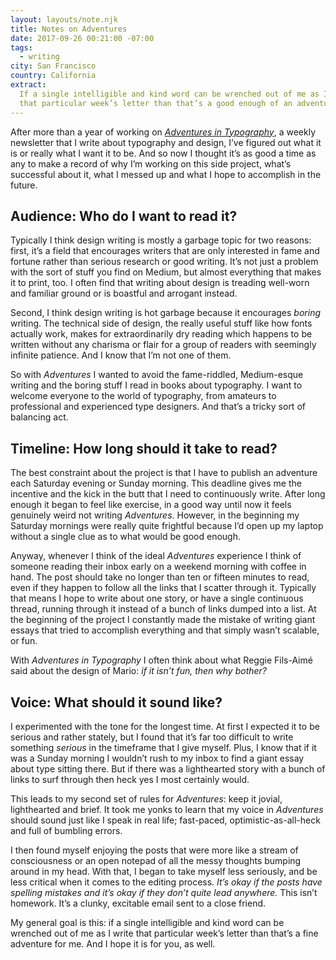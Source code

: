 ```yaml
---
layout: layouts/note.njk
title: Notes on Adventures
date: 2017-09-26 00:21:00 -07:00
tags:
  - writing
city: San Francisco
country: California
extract:
  If a single intelligible and kind word can be wrenched out of me as I write
  that particular week’s letter than that’s a good enough of an adventure for me.
---
```


After more than a year of working on _[Adventures in Typography](http://robinrendle.com/adventures)_, a weekly newsletter that I write about typography and design, I’ve figured out what it is or really what I want it to be. And so now I thought it’s as good a time as any to make a record of why I’m working on this side project, what’s successful about it, what I messed up and what I hope to accomplish in the future.

## Audience: Who do I want to read it?

Typically I think design writing is mostly a garbage topic for two reasons: first, it’s a field that encourages writers that are only interested in fame and fortune rather than serious research or good writing. It’s not just a problem with the sort of stuff you find on Medium, but almost everything that makes it to print, too. I often find that writing about design is treading well-worn and familiar ground or is boastful and arrogant instead.

Second, I think design writing is hot garbage because it encourages _boring_ writing. The technical side of design, the really useful stuff like how fonts actually work, makes for extraordinarily dry reading which happens to be written without any charisma or flair for a group of readers with seemingly infinite patience. And I know that I’m not one of them.

So with _Adventures_ I wanted to avoid the fame-riddled, Medium-esque writing and the boring stuff I read in books about typography. I want to welcome everyone to the world of typography, from amateurs to professional and experienced type designers. And that’s a tricky sort of balancing act.

## Timeline: How long should it take to read?

The best constraint about the project is that I have to publish an adventure each Saturday evening or Sunday morning. This deadline gives me the incentive and the kick in the butt that I need to continuously write. After long enough it began to feel like exercise, in a good way until now it feels genuinely weird not writing _Adventures_. However, in the beginning my Saturday mornings were really quite frightful because I’d open up my laptop without a single clue as to what would be good enough.

Anyway, whenever I think of the ideal _Adventures_ experience I think of someone reading their inbox early on a weekend morning with coffee in hand. The post should take no longer than ten or fifteen minutes to read, even if they happen to follow all the links that I scatter through it. Typically that means I hope to write about one story, or have a single continuous thread, running through it instead of a bunch of links dumped into a list. At the beginning of the project I constantly made the mistake of writing giant essays that tried to accomplish everything and that simply wasn’t scalable, or fun.

With _Adventures in Typography_ I often think about what Reggie Fils-Aimé said about the design of Mario: _if it isn’t fun, then why bother?_

## Voice: What should it sound like?

I experimented with the tone for the longest time. At first I expected it to be serious and rather stately, but I found that it’s far too difficult to write something _serious_ in the timeframe that I give myself. Plus, I know that if it was a Sunday morning I wouldn’t rush to my inbox to find a giant essay about type sitting there. But if there was a lighthearted story with a bunch of links to surf through then heck yes I most certainly would.

This leads to my second set of rules for _Adventures_: keep it jovial, lighthearted and brief. It took me yonks to learn that my voice in _Adventures_ should sound just like I speak in real life; fast-paced, optimistic-as-all-heck and full of bumbling errors.

I then found myself enjoying the posts that were more like a stream of consciousness or an open notepad of all the messy thoughts bumping around in my head. With that, I began to take myself less seriously, and be less critical when it comes to the editing process. _It’s okay if the posts have spelling mistakes and it’s okay if they don’t quite lead anywhere._ This isn’t homework. It’s a clunky, excitable email sent to a close friend.

My general goal is this: if a single intelligible and kind word can be wrenched out of me as I write that particular week’s letter than that’s a fine adventure for me. And I hope it is for you, as well.

